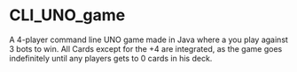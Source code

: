 # CLI_UNO_game
A 4-player command line UNO game made in Java where a you play against 3 bots to win. All Cards except for the +4 are integrated, as the game goes indefinitely until any players gets to 0 cards in his deck.
